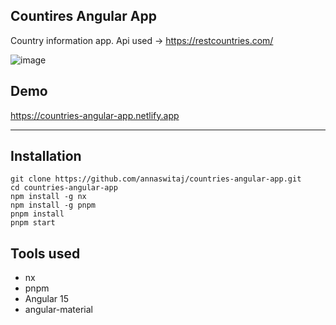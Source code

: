 ## Countires Angular App

Country information app. Api used -> https://restcountries.com/

![image](https://user-images.githubusercontent.com/32534930/221717559-6696920a-caaf-4cac-a445-5f8181658ac8.png)


## Demo 
https://countries-angular-app.netlify.app

---

## Installation

```plaintext
git clone https://github.com/annaswitaj/countries-angular-app.git
cd countries-angular-app
npm install -g nx
npm install -g pnpm
pnpm install
pnpm start
```

## Tools used

-   nx
-   pnpm
-   Angular 15
-   angular-material
